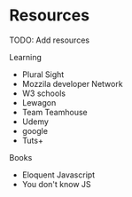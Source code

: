 # Resources

TODO: Add resources

Learning

- Plural Sight
- Mozzila developer Network
- W3 schools
- Lewagon
- Team Teamhouse
- Udemy
- google
- Tuts+


Books

- Eloquent Javascript
- You don't know JS
